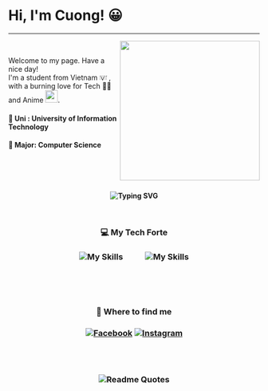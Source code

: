 <h1> Hi, I'm Cuong! 😀</h1>

---
<img align="right" width="280" src="https://camo.githubusercontent.com/e0f095b942a931f7218f2e9af6a18c791f6d7724b2e524c6509626e3fd7541b5/68747470733a2f2f63646e2e73686f706966792e636f6d2f732f66696c65732f312f303537382f333639362f313939372f742f392f6173736574732f6c6f6669626f792e6769663f763d313033343631373635323137383935383335303531363830373032323739"/>

<br>

Welcome to my page. Have a nice day! <br>
I'm a student from Vietnam <img draggable="false" role="img" class="emoji" alt="🇻🇳" src="https://s.w.org/images/core/emoji/14.0.0/svg/1f1fb-1f1f3.svg" width="15" height = "13"/> , with a burning love for Tech 🧑‍💻 and Anime <img width="25" src="https://emoji.discadia.com/emojis/406b6f0f-1840-4bdf-bfc4-c59af850f5ca.GIF"/>.

<h4> 🏫 Uni : University of Information Technology<h4>

<h4> 🔬 Major: Computer Science<h4>

<br> <br> <br>

<div align="center"> 

![Typing SVG](https://readme-typing-svg.demolab.com?font=Fira+Code&duration=3000&pause=1000&center=true&random=false&width=435&lines=A+baby+in+IT+world!+%F0%9F%8D%BC;Learning+to+grow+up+%F0%9F%92%AA)
</div>

<br>


<div align="center"> 


<div>
<h3> 💻 My Tech Forte  <h3>

![My Skills](https://skillicons.dev/icons?i=c,cpp,py,bash)
&emsp;  &emsp; ![My Skills](https://skillicons.dev/icons?i=github,git,neovim,vscode)

</div>

<br> <br> <br>



<h3> 📲 Where to find me  <h3>

[![Facebook](https://img.shields.io/badge/Facebook-%231877F2.svg?style=for-the-badge&logo=Facebook&logoColor=white)](https://www.facebook.com/weecici)
[![Instagram](https://img.shields.io/badge/Instagram-%E4405FF2.svg?style=for-the-badge&logo=Instagram&logoColor=white)](https://www.instagram.com/weecici)

<br> <br>

![Readme Quotes](https://quotes-github-readme.vercel.app/api?type=vertical&theme=dark&border=true&quote=The+only+legitimate+use+of+a+computer+is+to+play+games.&author=Eugene+Jarvis)

</div>
<!-- ![Top Langs](https://github-readme-stats.vercel.app/api/top-langs/?username=wicici0310&layout=compact) -->


